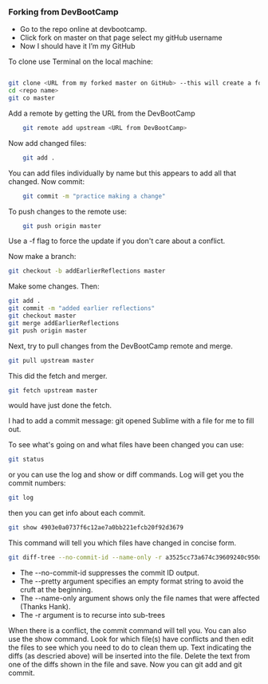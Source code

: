 ### Forking  from DevBootCamp
* Go to the repo online at devbootcamp.
* Click fork on master on that page 
	select my gitHub username
* Now I should have it I’m my GitHub

To clone use Terminal on the local machine: 
```sh

git clone <URL from my forked master on GitHub> --this will create a folder
cd <repo name>
git co master
```

Add a remote by getting the URL from the DevBootCamp
```sh
    git remote add upstream <URL from DevBootCamp>
```
Now add changed files:
```sh
    git add .
```
You can add files individually by name but this appears to add all that changed. Now commit:
```sh
    git commit -m "practice making a change"
```
To push changes to the remote use:
```sh
    git push origin master
```
Use a -f flag to force the update if you don't care about a conflict.

Now make a branch:
```sh
git checkout -b addEarlierReflections master
```
Make some changes. Then:
```sh
git add .
git commit -m "added earlier reflections"
git checkout master
git merge addEarlierReflections
git push origin master
```
Next, try to pull changes from the DevBootCamp remote and merge.
```sh
git pull upstream master
```
This did the fetch and merger.  
```sh
git fetch upstream master 
```
would have just done the fetch.  

I had to add a commit message: git opened Sublime with a file for me to fill out. 

To see what's going on and what files have been changed you can use:
```sh
git status
```
or you can use the log and show or diff commands.  Log will get you the commit numbers:
```sh
git log
```
then you can get info about each commit.
```sh
git show 4903e0a0737f6c12ae7a0bb221efcb20f92d3679
```
This command will tell you which files have changed in concise form.
```sh
git diff-tree --no-commit-id --name-only -r a3525cc73a674c39609240c950d41c56df1f1f36
```
* The --no-commit-id suppresses the commit ID output.
* The --pretty argument specifies an empty format string to avoid the cruft at the beginning.
* The --name-only argument shows only the file names that were affected (Thanks Hank).
* The -r argument is to recurse into sub-trees

When there is a conflict, the commit command will tell you.  You can also use the show command.  Look for which file(s) have conflicts and then edit the files to see which you need to do to clean them up.  Text indicating the diffs (as descried above) will be inserted into the file.  Delete the text from one of the diffs shown in the file and save.  Now you can git add and git commit.



